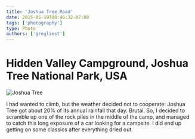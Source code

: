 ```yaml
---
title: 'Joshua Tree Road'
date: 2015-05-19T08:46:32-07:00
tags: ['photography']
type: Photo
authors: ['gregliest']
---
```


# Hidden Valley Campground, Joshua Tree National Park, USA

![Joshua Tree](/static/images/photography/jtree-road.jpg)

I had wanted to climb, but the weather decided not to cooperate: Joshua Tree got about 20% of its annual rainfall that day. Brutal. So, I decided to scramble up one of the rock piles in the middle of the camp, and managed to catch this long exposure of a car looking for a campsite. I did end up getting on some classics after everything dried out.
